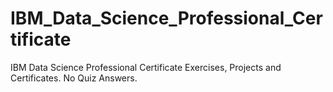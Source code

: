 # IBM_Data_Science_Professional_Certificate
IBM Data Science Professional Certificate Exercises, Projects and Certificates. No Quiz Answers.

